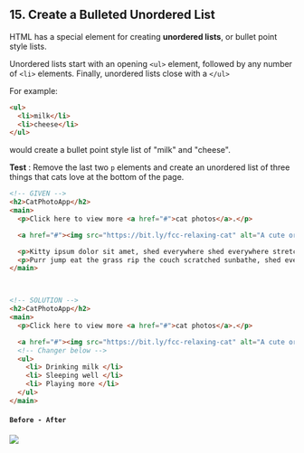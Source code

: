 ## 15. Create a Bulleted Unordered List
HTML has a special element for creating **unordered lists**, or bullet point style lists.

Unordered lists start with an opening `<ul>` element, followed by any number of `<li>` elements. Finally, unordered lists close with a `</ul>`

For example:

```html
<ul>
  <li>milk</li>
  <li>cheese</li>
</ul>
```
would create a bullet point style list of "milk" and "cheese".

**Test** : Remove the last two `p` elements and create an unordered list of three things that cats love at the bottom of the page.


```html
<!-- GIVEN -->
<h2>CatPhotoApp</h2>
<main>
  <p>Click here to view more <a href="#">cat photos</a>.</p>

  <a href="#"><img src="https://bit.ly/fcc-relaxing-cat" alt="A cute orange cat lying on its back."></a>

  <p>Kitty ipsum dolor sit amet, shed everywhere shed everywhere stretching attack your ankles chase the red dot, hairball run catnip eat the grass sniff.</p>
  <p>Purr jump eat the grass rip the couch scratched sunbathe, shed everywhere rip the couch sleep in the sink fluffy fur catnip scratched.</p>
</main>



<!-- SOLUTION -->
<h2>CatPhotoApp</h2>
<main>
  <p>Click here to view more <a href="#">cat photos</a>.</p>

  <a href="#"><img src="https://bit.ly/fcc-relaxing-cat" alt="A cute orange cat lying on its back."></a>
  <!-- Changer below -->
  <ul>
    <li> Drinking milk </li>
    <li> Sleeping well </li>
    <li> Playing more </li>
  </ul>
</main>
```

#### `Before - After`
![](http://i64.tinypic.com/23ro21g.png)
